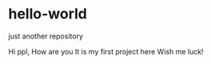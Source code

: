 # hello-world
just another repository

Hi ppl,
How are you
It is my first project here
Wish me luck!

